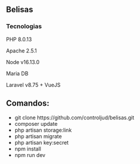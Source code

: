 <h2>Belisas</h2>

<h3>Tecnologias</h3>

<p>PHP 8.0.13</p>
<p>Apache 2.5.1</p>
<p>Node v16.13.0</p>
<p>Maria DB</p>
<p>Laravel v8.75 + VueJS</p>

<h2>Comandos:</h2>

<ul>
    <li>git clone https://github.com/controljud/belisas.git</li>
    <li>composer update</li>
    <li>php artisan storage:link</li>
    <li>php artisan migrate</li>
    <li>php artisan key:secret</li>
    <li>npm install</li>
    <li>npm run dev</li>
</ul>